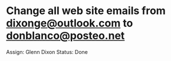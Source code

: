 # Change all web site emails from dixonge@outlook.com to donblanco@posteo.net

Assign: Glenn Dixon
Status: Done